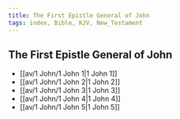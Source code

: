 ```yaml
---
title: The First Epistle General of John
tags: index, Bible, KJV, New_Testament
---
```


## The First Epistle General of John

- [[av/1 John/1 John 1|1 John 1]]
- [[av/1 John/1 John 2|1 John 2]]
- [[av/1 John/1 John 3|1 John 3]]
- [[av/1 John/1 John 4|1 John 4]]
- [[av/1 John/1 John 5|1 John 5]]
